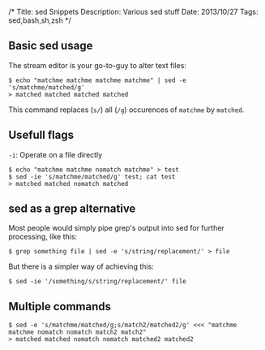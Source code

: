 /*
Title: sed Snippets
Description: Various sed stuff
Date: 2013/10/27 
Tags: sed,bash,sh,zsh
*/

## Basic sed usage

The stream editor is your go-to-guy to alter text files:
    
    $ echo "matchme matchme matchme matchme" | sed -e 's/matchme/matched/g'
    > matched matched matched matched

This command replaces (`s/`) all (`/g`) occurences of `matchme` by `matched`.

## Usefull flags

`-i`: Operate on a file directly
    
    $ echo "matchme matchme nomatch matchme" > test
    $ sed -ie 's/matchme/matched/g' test; cat test
    > matched matched nomatch matched

## sed as a grep alternative

Most people would simply pipe grep's output into sed for further processing, like this: 
    
    $ grep something file | sed -e 's/string/replacement/' > file

But there is a simpler way of achieving this:
    
    $ sed -ie '/something/s/string/replacement/' file

## Multiple commands

    $ sed -e 's/matchme/matched/g;s/match2/matched2/g' <<< "matchme matchme nomatch nomatch match2 match2"
    > matched matched nomatch nomatch matched2 matched2 
